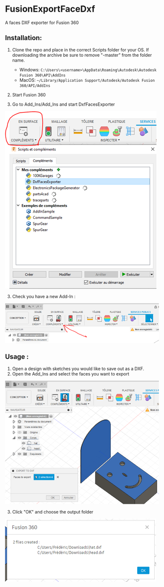 # FusionExportFaceDxf
A faces DXF exporter for Fusion 360

## Installation:

1. Clone the repo and place in the correct Scripts folder for your OS. If downloading the archive be sure to remove "-master" from the folder name.

    * Windows: `C:\Users\<username>\AppData\Roaming\Autodesk\Autodesk Fusion 360\API\AddIns`
    * MacOS: `~/Library/Application Support/Autodesk/Autodesk Fusion 360/API/AddIns`

2. Start Fusion 360
3. Go to Add_Ins/Add_Ins and start DxfFacesExporter

![Add_In image](./images/Capture4.PNG)

3. Check you have a new Add-In :

![Add_In image](./images/Capture1.PNG)

## Usage :

1. Open a design with sketches you would like to save out as a DXF.
2. Open the Add_Ins and select the faces you want to export

![Add_In image](./images/Capture2.PNG)

3. Click "OK" and choose the output folder

![Add_In image](./images/Capture3.PNG)
